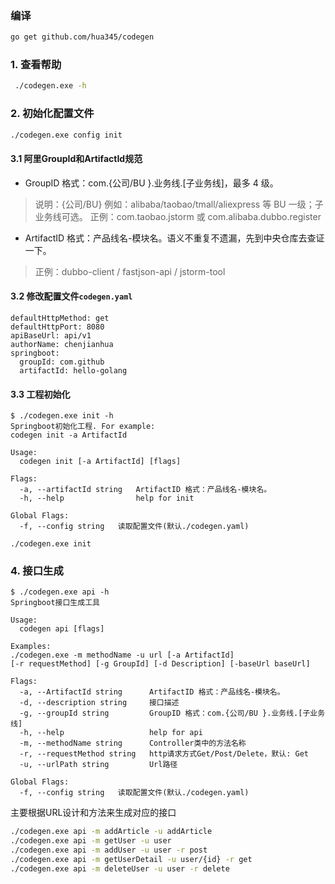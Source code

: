 ### 编译
```bash
go get github.com/hua345/codegen
```
### 1. 查看帮助
```bash
 ./codegen.exe -h
```
### 2. 初始化配置文件
```bash
./codegen.exe config init
```
#### 3.1 阿里GroupId和ArtifactId规范
- GroupID 格式：com.{公司/BU }.业务线.[子业务线]，最多 4 级。
> 说明：{公司/BU} 例如：alibaba/taobao/tmall/aliexpress 等 BU 一级；子业务线可选。
正例：com.taobao.jstorm 或 com.alibaba.dubbo.register
- ArtifactID 格式：产品线名-模块名。语义不重复不遗漏，先到中央仓库去查证一下。
> 正例：dubbo-client / fastjson-api / jstorm-tool

#### 3.2 修改配置文件`codegen.yaml`
```
defaultHttpMethod: get
defaultHttpPort: 8080
apiBaseUrl: api/v1
authorName: chenjianhua
springboot:
  groupId: com.github
  artifactId: hello-golang
```
#### 3.3 工程初始化
```
$ ./codegen.exe init -h
Springboot初始化工程. For example:
codegen init -a ArtifactId

Usage:
  codegen init [-a ArtifactId] [flags]

Flags:
  -a, --artifactId string   ArtifactID 格式：产品线名-模块名。
  -h, --help                help for init

Global Flags:
  -f, --config string   读取配置文件(默认./codegen.yaml)
```
```
./codegen.exe init
```
### 4. 接口生成
```
$ ./codegen.exe api -h
Springboot接口生成工具

Usage:
  codegen api [flags]

Examples:
./codegen.exe -m methodName -u url [-a ArtifactId]
[-r requestMethod] [-g GroupId] [-d Description] [-baseUrl baseUrl]

Flags:
  -a, --ArtifactId string      ArtifactID 格式：产品线名-模块名。
  -d, --description string     接口描述
  -g, --groupId string         GroupID 格式：com.{公司/BU }.业务线.[子业务线]
  -h, --help                   help for api
  -m, --methodName string      Controller类中的方法名称
  -r, --requestMethod string   http请求方式Get/Post/Delete，默认: Get
  -u, --urlPath string         Url路径

Global Flags:
  -f, --config string   读取配置文件(默认./codegen.yaml)
```
主要根据URL设计和方法来生成对应的接口
```bash
./codegen.exe api -m addArticle -u addArticle
./codegen.exe api -m getUser -u user
./codegen.exe api -m addUser -u user -r post
./codegen.exe api -m getUserDetail -u user/{id} -r get
./codegen.exe api -m deleteUser -u user -r delete
```
